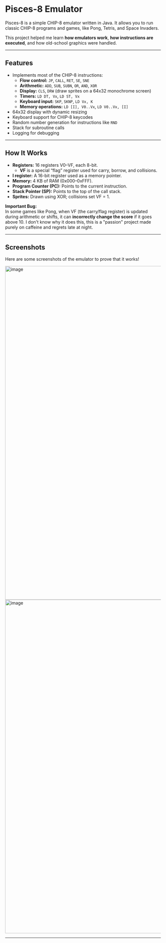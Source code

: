 # Pisces-8 Emulator

Pisces-8 is a simple CHIP-8 emulator written in Java. It allows you to run classic CHIP-8 programs and games, like Pong, Tetris, and Space Invaders.  

This project helped me learn **how emulators work**, **how instructions are executed**, and how old-school graphics were handled.

---

## Features

- Implements most of the CHIP-8 instructions:
  - **Flow control:** `JP`, `CALL`, `RET`, `SE`, `SNE`  
  - **Arithmetic:** `ADD`, `SUB`, `SUBN`, `OR`, `AND`, `XOR`  
  - **Display:** `CLS`, `DRW` (draw sprites on a 64x32 monochrome screen)  
  - **Timers:** `LD DT, Vx`, `LD ST, Vx`  
  - **Keyboard input:** `SKP`, `SKNP`, `LD Vx, K`  
  - **Memory operations:** `LD [I], V0..Vx`, `LD V0..Vx, [I]`  
- 64x32 display with dynamic resizing  
- Keyboard support for CHIP-8 keycodes  
- Random number generation for instructions like `RND`  
- Stack for subroutine calls  
- Logging for debugging  

---

## How It Works

- **Registers:** 16 registers V0–VF, each 8-bit.  
  - **VF** is a special “flag” register used for carry, borrow, and collisions.  
- **I register:** A 16-bit register used as a memory pointer.  
- **Memory:** 4 KB of RAM (0x000–0xFFF).  
- **Program Counter (PC):** Points to the current instruction.  
- **Stack Pointer (SP):** Points to the top of the call stack.  
- **Sprites:** Drawn using XOR; collisions set VF = 1.  

**Important Bug:**  
In some games like Pong, when VF (the carry/flag register) is updated during arithmetic or shifts, it can **incorrectly change the score** if it goes above 10. I don't know why it does this, this is a "passion" project made purely on caffeine and regrets late at night.

---

## Screenshots

Here are some screenshots of the emulator to prove that it works!

<img width="1919" height="1079" alt="image" src="https://github.com/user-attachments/assets/78c9d8a3-224a-4365-9400-5698e273fe90" />
<img width="1919" height="1079" alt="image" src="https://github.com/user-attachments/assets/99c70d91-250c-4e2f-bc02-0fe7178a0e8a" />

---

